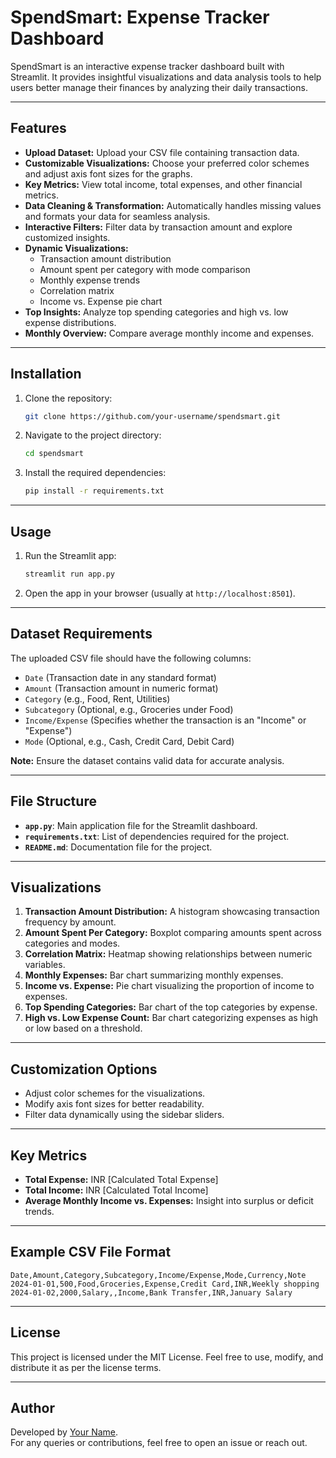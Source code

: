 
# SpendSmart: Expense Tracker Dashboard

SpendSmart is an interactive expense tracker dashboard built with Streamlit. It provides insightful visualizations and data analysis tools to help users better manage their finances by analyzing their daily transactions.

---

## Features

- **Upload Dataset:** Upload your CSV file containing transaction data.
- **Customizable Visualizations:** Choose your preferred color schemes and adjust axis font sizes for the graphs.
- **Key Metrics:** View total income, total expenses, and other financial metrics.
- **Data Cleaning & Transformation:** Automatically handles missing values and formats your data for seamless analysis.
- **Interactive Filters:** Filter data by transaction amount and explore customized insights.
- **Dynamic Visualizations:**
  - Transaction amount distribution
  - Amount spent per category with mode comparison
  - Monthly expense trends
  - Correlation matrix
  - Income vs. Expense pie chart
- **Top Insights:** Analyze top spending categories and high vs. low expense distributions.
- **Monthly Overview:** Compare average monthly income and expenses.

---

## Installation

1. Clone the repository:
   ```bash
   git clone https://github.com/your-username/spendsmart.git
   ```
2. Navigate to the project directory:
   ```bash
   cd spendsmart
   ```
3. Install the required dependencies:
   ```bash
   pip install -r requirements.txt
   ```

---

## Usage

1. Run the Streamlit app:
   ```bash
   streamlit run app.py
   ```
2. Open the app in your browser (usually at `http://localhost:8501`).

---

## Dataset Requirements

The uploaded CSV file should have the following columns:
- `Date` (Transaction date in any standard format)
- `Amount` (Transaction amount in numeric format)
- `Category` (e.g., Food, Rent, Utilities)
- `Subcategory` (Optional, e.g., Groceries under Food)
- `Income/Expense` (Specifies whether the transaction is an "Income" or "Expense")
- `Mode` (Optional, e.g., Cash, Credit Card, Debit Card)

**Note:** Ensure the dataset contains valid data for accurate analysis.

---

## File Structure

- **`app.py`**: Main application file for the Streamlit dashboard.
- **`requirements.txt`**: List of dependencies required for the project.
- **`README.md`**: Documentation file for the project.

---

## Visualizations

1. **Transaction Amount Distribution:** A histogram showcasing transaction frequency by amount.
2. **Amount Spent Per Category:** Boxplot comparing amounts spent across categories and modes.
3. **Correlation Matrix:** Heatmap showing relationships between numeric variables.
4. **Monthly Expenses:** Bar chart summarizing monthly expenses.
5. **Income vs. Expense:** Pie chart visualizing the proportion of income to expenses.
6. **Top Spending Categories:** Bar chart of the top categories by expense.
7. **High vs. Low Expense Count:** Bar chart categorizing expenses as high or low based on a threshold.

---

## Customization Options

- Adjust color schemes for the visualizations.
- Modify axis font sizes for better readability.
- Filter data dynamically using the sidebar sliders.

---

## Key Metrics

- **Total Expense:** INR [Calculated Total Expense]
- **Total Income:** INR [Calculated Total Income]
- **Average Monthly Income vs. Expenses:** Insight into surplus or deficit trends.

---

## Example CSV File Format

```csv
Date,Amount,Category,Subcategory,Income/Expense,Mode,Currency,Note
2024-01-01,500,Food,Groceries,Expense,Credit Card,INR,Weekly shopping
2024-01-02,2000,Salary,,Income,Bank Transfer,INR,January Salary
```

---

## License

This project is licensed under the MIT License. Feel free to use, modify, and distribute it as per the license terms.

---

## Author

Developed by [Your Name](https://github.com/your-username).  
For any queries or contributions, feel free to open an issue or reach out.
